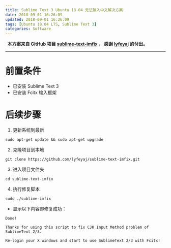 ```yaml
---
title: Sublime Text 3 Ubuntu 18.04 无法输入中文解决方案
date: 2018-09-01 16:26:09
updated: 2018-09-01 16:26:09
tags: [Ubuntu 18.04 LTS, Sublime Text 3]
categories: Software
---
```


**&nbsp;&nbsp;本方案来自 GitHub 项目 [sublime-text-imfix](https://github.com/lyfeyaj/sublime-text-imfix) ， 感谢 [lyfeyaj](https://github.com/lyfeyaj) 的付出。**

---
#  前置条件
  - 已安装 Sublime Text 3
  - 已安装 Fcitx 输入框架
#  后续步骤
  1. 更新系统到最新
  ```
  sudo apt-get update && sudo apt-get upgrade
  ```
  2. 克隆项目到本地
  ```
  git clone https://github.com/lyfeyaj/sublime-text-imfix.git
  ```
  3. 进入项目文件夹
  ```
  cd sublime-text-imfix
  ```
  4. 执行修复脚本
  ```
  sudo ./sublime-imfix
  ```
  - 显示以下内容即修复成功：
  ```
  Done!

  Thanks for using this script to fix CJK Input Method problem of SublimeText 2/3.

  Re-login your X windows and start to use SublimeText 2/3 with Fcitx!
  ```
